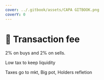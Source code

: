```yaml
---
cover: ../.gitbook/assets/CAPA GITBOOK.png
coverY: 0
---
```


# 🧸 Transaction fee

2% on buys and 2% on sells.

Low tax to keep liquidity

Taxes go to mkt, Big pot, Holders refletion



